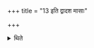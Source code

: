 +++
title = "13 इति द्वादश मासाः"

+++

<details><summary>थिते</summary>

13. This makes twelve months. 
</details>
